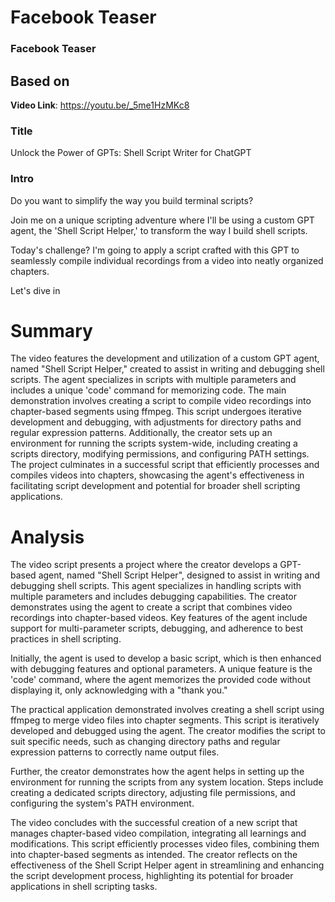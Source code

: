 # Facebook Teaser

### Facebook Teaser


## Based on

**Video Link**: https://youtu.be/_5me1HzMKc8

### Title

Unlock the Power of GPTs: Shell Script Writer for ChatGPT

### Intro

Do you want to simplify the way you build terminal scripts?

Join me on a unique scripting adventure where I'll be using a custom GPT agent, the 'Shell Script Helper,' to transform the way I build shell scripts. 

Today's challenge? I'm going to apply a script crafted with this GPT to seamlessly compile individual recordings from a video into neatly organized chapters.

Let's dive in


# Summary

The video features the development and utilization of a custom GPT agent, named "Shell Script Helper," created to assist in writing and debugging shell scripts. The agent specializes in scripts with multiple parameters and includes a unique 'code' command for memorizing code. The main demonstration involves creating a script to compile video recordings into chapter-based segments using ffmpeg. This script undergoes iterative development and debugging, with adjustments for directory paths and regular expression patterns. Additionally, the creator sets up an environment for running the scripts system-wide, including creating a scripts directory, modifying permissions, and configuring PATH settings. The project culminates in a successful script that efficiently processes and compiles videos into chapters, showcasing the agent's effectiveness in facilitating script development and potential for broader shell scripting applications.

# Analysis

The video script presents a project where the creator develops a GPT-based agent, named "Shell Script Helper", designed to assist in writing and debugging shell scripts. This agent specializes in handling scripts with multiple parameters and includes debugging capabilities. The creator demonstrates using the agent to create a script that combines video recordings into chapter-based videos. Key features of the agent include support for multi-parameter scripts, debugging, and adherence to best practices in shell scripting.

Initially, the agent is used to develop a basic script, which is then enhanced with debugging features and optional parameters. A unique feature is the 'code' command, where the agent memorizes the provided code without displaying it, only acknowledging with a "thank you."

The practical application demonstrated involves creating a shell script using ffmpeg to merge video files into chapter segments. This script is iteratively developed and debugged using the agent. The creator modifies the script to suit specific needs, such as changing directory paths and regular expression patterns to correctly name output files.

Further, the creator demonstrates how the agent helps in setting up the environment for running the scripts from any system location. Steps include creating a dedicated scripts directory, adjusting file permissions, and configuring the system's PATH environment.

The video concludes with the successful creation of a new script that manages chapter-based video compilation, integrating all learnings and modifications. This script efficiently processes video files, combining them into chapter-based segments as intended. The creator reflects on the effectiveness of the Shell Script Helper agent in streamlining and enhancing the script development process, highlighting its potential for broader applications in shell scripting tasks.
